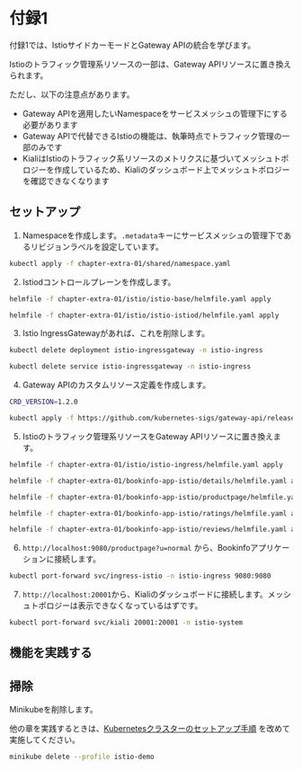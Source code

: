 # 付録1

付録1では、IstioサイドカーモードとGateway APIの統合を学びます。

Istioのトラフィック管理系リソースの一部は、Gateway APIリソースに置き換えられます。

ただし、以下の注意点があります。

- Gateway APIを適用したいNamespaceをサービスメッシュの管理下にする必要があります
- Gateway APIで代替できるIstioの機能は、執筆時点でトラフィック管理の一部のみです
- KialiはIstioのトラフィック系リソースのメトリクスに基づいてメッシュトポロジーを作成しているため、Kialiのダッシュボード上でメッシュトポロジーを確認できなくなります

## セットアップ

1. Namespaceを作成します。`.metadata`キーにサービスメッシュの管理下であるリビジョンラベルを設定しています。

```bash
kubectl apply -f chapter-extra-01/shared/namespace.yaml
```

2. Istiodコントロールプレーンを作成します。

```bash
helmfile -f chapter-extra-01/istio/istio-base/helmfile.yaml apply

helmfile -f chapter-extra-01/istio/istio-istiod/helmfile.yaml apply
```

3. Istio IngressGatewayがあれば、これを削除します。

```bash
kubectl delete deployment istio-ingressgateway -n istio-ingress

kubectl delete service istio-ingressgateway -n istio-ingress
```

4. Gateway APIのカスタムリソース定義を作成します。

```bash
CRD_VERSION=1.2.0

kubectl apply -f https://github.com/kubernetes-sigs/gateway-api/releases/download/v${CRD_VERSION}/standard-install.yaml
```

5. Istioのトラフィック管理系リソースをGateway APIリソースに置き換えます。

```bash
helmfile -f chapter-extra-01/istio/istio-ingress/helmfile.yaml apply

helmfile -f chapter-extra-01/bookinfo-app-istio/details/helmfile.yaml apply

helmfile -f chapter-extra-01/bookinfo-app-istio/productpage/helmfile.yaml apply

helmfile -f chapter-extra-01/bookinfo-app-istio/ratings/helmfile.yaml apply

helmfile -f chapter-extra-01/bookinfo-app-istio/reviews/helmfile.yaml apply
```

6. `http://localhost:9080/productpage?u=normal` から、Bookinfoアプリケーションに接続します。

```bash
kubectl port-forward svc/ingress-istio -n istio-ingress 9080:9080
```

7. `http://localhost:20001`から、Kialiのダッシュボードに接続します。メッシュトポロジーは表示できなくなっているはずです。

```bash
kubectl port-forward svc/kiali 20001:20001 -n istio-system
```

## 機能を実践する

## 掃除

Minikubeを削除します。

他の章を実践するときは、[Kubernetesクラスターのセットアップ手順](../README.md) を改めて実施してください。

```bash
minikube delete --profile istio-demo
```
